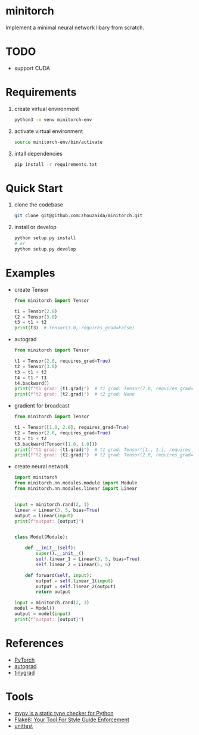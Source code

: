 # minitorch

Implement a minimal neural network libary from scratch.

# TODO
+ support CUDA

# Requirements

1. create virtual environment
    ```bash
    python3 -m venv minitorch-env
    ```

2. activate virtual environment
    ```bash 
    source minitorch-env/bin/activate
    ```

3. intall dependencies
    ```bash
    pip install -r requirements.txt
    ```

# Quick Start

1. clone the codebase
    ```bash
    git clone git@github.com:zhouzaida/minitorch.git
    ```

2. install or develop
    ```python
    python setup.py install
    # or
    python setup.py develop
    ```

# Examples

+ create Tensor

    ```python
    from minitorch import Tensor

    t1 = Tensor(2.0)
    t2 = Tensor(3.0)
    t3 = t1 + t2
    print(t3)  # Tensor(3.0, requires_grad=False)
    ```

+ autograd

    ```python
    from minitorch import Tensor

    t1 = Tensor(2.0, requires_grad=True)
    t2 = Tensor(3.0)
    t3 = t1 + t2
    t4 = t1 * t3
    t4.backward()
    print(f"t1 grad: {t1.grad}")  # t1 grad: Tensor(7.0, requires_grad=False)
    print(f"t2 grad: {t2.grad}")  # t2 grad: None
    ```

+ gradient for broadcast

    ```python
    from minitorch import Tensor

    t1 = Tensor([1.0, 2.0], requires_grad=True)
    t2 = Tensor(2.0, requires_grad=True)
    t3 = t1 + t2
    t3.backward(Tensor([1.0, 1.0]))
    print(f"t1 grad: {t1.grad}")  # t1 grad: Tensor([1., 1.], requires_grad=False)
    print(f"t2 grad: {t2.grad}")  # t2 grad: Tensor(2.0, requires_grad=False)
    ```

+ create neural network

    ```python
    import minitorch
    from minitorch.nn.modules.module import Module
    from minitorch.nn.modules.linear import Linear


    input = minitorch.rand(2, 3)
    linear = Linear(3, 5, bias=True)
    output = linear(input)
    print(f"output: {output}")


    class Model(Module):

        def __init__(self):
            super().__init__()
            self.linear_1 = Linear(3, 5, bias=True)
            self.linear_2 = Linear(5, 6)

        def forward(self, input):
            output = self.linear_1(input)
            output = self.linear_2(output)
            return output

    input = minitorch.rand(2, 3)
    model = Model()
    output = model(input)
    print(f"output: {output}")
    ```

# References
+ [PyTorch](https://github.com/pytorch/pytorch)
+ [autograd](https://github.com/joelgrus/autograd)
+ [tinygrad](https://github.com/geohot/tinygrad)

# Tools
+ [mypy is a static type checker for Python](https://mypy.readthedocs.io/)
+ [Flake8: Your Tool For Style Guide Enforcement](https://flake8.pycqa.org/en/latest/)
+ [unittest](https://docs.python.org/3/library/unittest.html)
